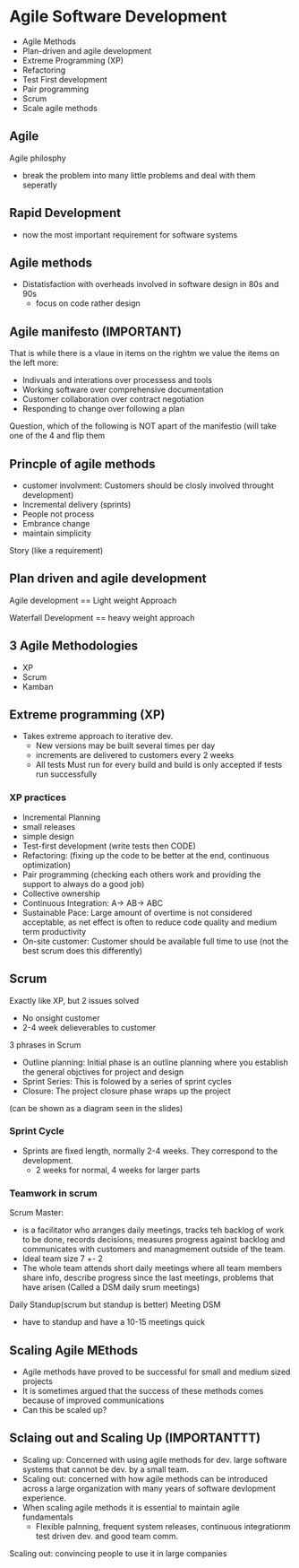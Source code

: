 # Agile Software Development

* Agile Methods
* Plan-driven and agile development
* Extreme Programming (XP)
* Refactoring
* Test First development
* Pair programming
* Scrum
* Scale agile methods

## Agile

Agile philosphy
- break the problem into many little problems and deal with them seperatly

## Rapid Development

- now the most important requirement for software systems

## Agile methods
* Distatisfaction with overheads involved in software design in 80s and 90s
  * focus on code rather design

## Agile manifesto (IMPORTANT)
That is while there is a vlaue in items on the rightm we value the items on the left more:

* Indivuals and interations over processess and tools
* Working software over comprehensive documentation
* Customer collaboration over contract negotiation
* Responding to change over following a plan

Question, which of the following is NOT apart of the manifestio (will take one of the 4 and flip them

## Princple of agile methods
* customer involvment: Customers should be closly involved throught development)
* Incremental delivery (sprints) 
* People not process
* Embrance change
* maintain simplicity

Story (like a requirement)

## Plan driven and agile development

Agile development == Light weight Approach

Waterfall Development == heavy weight approach

## 3 Agile Methodologies
* XP
* Scrum
* Kamban

## Extreme programming (XP)
* Takes extreme approach to iterative dev. 
  * New versions may be built several times per day
  * increments are delivered to customers every 2 weeks
  * All tests Must run  for every build and build is only accepted if tests run successfully

### XP practices
* Incremental Planning
* small releases
* simple design
* Test-first development (write tests then CODE)
* Refactoring: (fixing up the code to be better at the end, continuous optimization)
* Pair programming (checking each others work and providing the support to always do a good job)
* Collective ownership
* Continuous Integration: A-> AB-> ABC
* Sustainable Pace: Large amount of overtime is not considered acceptable, as net effect is often to reduce code quality and medium term productivity
* On-site customer: Customer should be available full time to use (not the best scrum does this differently)


## Scrum 
Exactly like XP, but 2 issues solved
* No onsight customer
* 2-4 week delieverables to customer

3 phrases in Scrum
* Outline planning: Initial phase is an outline planning where you establish the general objctives for project and design
* Sprint Series: This is folowed by a series of sprint cycles
* Closure: The project closure phase wraps up the project

(can be shown as a diagram seen in the slides)

### Sprint Cycle

* Sprints are fixed length, normally 2-4 weeks. They correspond to the development.
  * 2 weeks for normal, 4 weeks for larger parts

### Teamwork in scrum
Scrum Master:
* is a facilitator who arranges daily meetings, tracks teh backlog of work to be done, records decisions, measures progress against backlog and communicates with customers and managmement outside of the team.
* Ideal team size 7 +- 2 
* The whole team attends short daily meetings where all team members share info, describe progress since the last meetings, problems that have arisen (Called a DSM daily srum meetings)

Daily Standup(scrum but standup is better) Meeting DSM
* have to standup and have a 10-15 meetings quick

## Scaling Agile MEthods
* Agile methods have proved to be successful for small and medium sized projects
* It is sometimes argued that the success of these methods comes because of improved communications
* Can this be scaled up?

## Sclaing out and Scaling Up (IMPORTANTTT)

* Scaling up: Concerned with using agile methods for dev. large software systems that cannot be dev. by a small team.
* Scaling out: concerned with how agile methods can be introduced across a large organization with many years of software devlopment experience.
* When scaling agile methods it is essential to maintain agile fundamentals
  * Flexible palnning, frequent system releases, continuous integrationm test driven dev. and good team comm.

Scaling out: convincing people to use it in large companies

